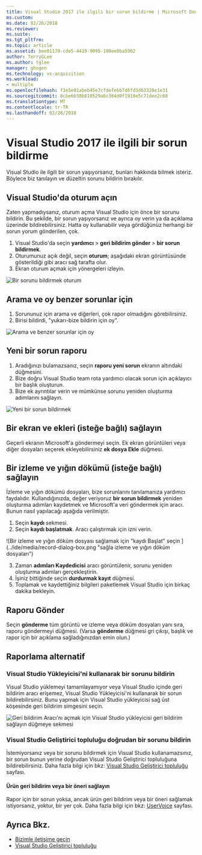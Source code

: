 ```yaml
---
title: Visual Studio 2017 ile ilgili bir sorun bildirme | Microsoft Docs
ms.custom: 
ms.date: 02/26/2018
ms.reviewer: 
ms.suite: 
ms.tgt_pltfrm: 
ms.topic: article
ms.assetid: bee01179-cde5-4419-9095-190ee0ba5902
author: TerryGLee
ms.author: tglee
manager: ghogen
ms.technology: vs-acquisition
ms.workload:
- multiple
ms.openlocfilehash: f3e5e01abeb45e7cfdefebb7d6fd3d63320e1e31
ms.sourcegitcommit: 8cbe6b38b810529a6c364d0f1918e5c71dee2c68
ms.translationtype: MT
ms.contentlocale: tr-TR
ms.lasthandoff: 02/28/2018
---
```

# <a name="how-to-report-a-problem-with-visual-studio-2017"></a>Visual Studio 2017 ile ilgili bir sorun bildirme

Visual Studio ile ilgili bir sorun yaşıyorsanız, bunları hakkında bilmek isteriz. Böylece biz tanılayın ve düzeltin sorunu bildirin bırakılır.

## <a name="sign-in-to-visual-studio"></a>Visual Studio'da oturum açın

Zaten yapmadıysanız, oturum açma Visual Studio için önce bir sorunu bildirin. Bu şekilde, bir sorun yaşıyorsanız ve ayrıca oy verin ya da açıklama üzerinde bildirebilirsiniz. Hatta oy kullanabilir veya gördüğünüz herhangi bir sorun yorum gönderilen, çok.

1. Visual Studio'da seçin **yardımcı** > **geri bildirim gönder** > **bir sorun bildirmek**.
2. Oturumunuz açık değil, seçin **oturum**; aşağıdaki ekran görüntüsünde gösterildiği gibi aracı sağ tarafta olur.
3. Ekran oturum açmak için yönergeleri izleyin.

 ![Bir sorunu bildirmek oturum](../ide/media/sign-in-new-ux.png "bir sorunu bildirmek oturum açın")  

## Arama ve oy benzer sorunlar için <a name="search_and_vote"></a>

1. Sorununuz için arama ve diğerleri, çok rapor olmadığını görebilirsiniz.
2. Birisi bildirdi, "yukarı-bize bildirin için oy".

  ![Arama ve benzer sorunlar için oy](../ide/media/search-and-vote.png "arama ve oy benzer sorunlar için")

## Yeni bir sorun raporu <a name="report_new_problem"></a>

1. Aradığınızı bulamazsanız, seçin **raporu yeni sorun** ekranın altındaki düğmesini.
2. Bize doğru Visual Studio team rota yardımcı olacak sorun için açıklayıcı bir başlık oluşturun.
3. Bize ek ayrıntılar verin ve mümkünse sorunu yeniden oluşturma adımlarını sağlayın.

  ![Yeni bir sorun bildirmek](../ide/media/report-new-problem.png "yeni bir sorun raporu")

## Bir ekran ve ekleri (isteğe bağlı) sağlayın <a name="provide_screenshots"></a>

 Geçerli ekranın Microsoft'a göndermeyi seçin. Ek ekran görüntüleri veya diğer dosyaları seçerek ekleyebilirsiniz **ek dosya Ekle** düğmesi.

## Bir izleme ve yığın dökümü (isteğe bağlı) sağlayın <a name="provide_a_trace_and_heap_dump"></a>

İzleme ve yığın dökümü dosyaları, bize sorunlarını tanılamanıza yardımcı faydalıdır. Kullandığınızda, değer veriyoruz **bir sorun bildirmek** yeniden oluşturma adımları kaydetmek ve Microsoft'a veri göndermek için aracı. Bunun nasıl yapılacağı aşağıda verilmiştir.

1. Seçin **kaydı** sekmesi.
2. Seçin **kaydı başlatmak**. Aracı çalıştırmak için izni verin.

  ![Bir izleme ve yığın döküm dosyası sağlamak için "kaydı Başlat" seçin ] (../ide/media/record-dialog-box.png "sağla izleme ve yığın döküm dosyaları")

3. Zaman **adımları Kaydedicisi** aracı görüntülenir, sorunu yeniden oluşturma adımları gerçekleştirin.
4. İşiniz bittiğinde seçin **durdurmak kayıt** düğmesi.
5. Toplamak ve kaydettiğiniz bilgileri paketlemek Visual Studio için birkaç dakika bekleyin.

## Raporu Gönder <a name="submit_the_report"></a>

 Seçin **gönderme** tüm görüntü ve izleme veya döküm dosyaları yanı sıra, raporu göndermeyi düğmesi. (Varsa **gönderme** düğmesi gri çıkışı, başlık ve rapor için bir açıklama sağladığınızdan emin olun.)

## Raporlama alternatif <a name="alternate_reporting"></a>

### <a name="report-a-problem-by-using-the-visual-studio-installer"></a>Visual Studio Yükleyicisi'ni kullanarak bir sorunu bildirin

Visual Studio yüklemeyi tamamlayamıyor veya Visual Studio içinde geri bildirim aracı erişemez, Visual Studio Yükleyicisi'ni kullanarak bir sorun bildirebilirsiniz. Bunu yapmak için Visual Studio yükleyicisi sağ üst köşesinde geri bildirim simgesini seçin.

 ![Geri bildirim Aracı'nı açmak için Visual Studio yükleyicisi geri bildirim sağlayın düğmeye sekmesi](../install/media/report-a-problem.png)

### <a name="report-a-problem-directly-to-the-visual-studio-developer-community"></a>Visual Studio Geliştirici topluluğu doğrudan bir sorunu bildirin

İstemiyorsanız veya bir sorunu bildirmek için Visual Studio kullanamazsınız, bir sorun bunun yerine doğrudan Visual Studio Geliştirici topluluğuna bildirebilirsiniz. Daha fazla bilgi için bkz: [Visual Studio Geliştirici topluluğu](https://developercommunity.visualstudio.com/) sayfası.

#### <a name="provide-product-feedback-or-a-suggestion"></a>Ürün geri bildirim veya bir öneri sağlayın

Rapor için bir sorun yoksa, ancak ürün geri bildirim veya bir öneri sağlamak istiyorsanız, yoktur, bir yer çok. Daha fazla bilgi için bkz: [UserVoice](https://visualstudio.uservoice.com/forums/121579-visual-studio-ide) sayfası.

## <a name="see-also"></a>Ayrıca Bkz.

* [Bizimle iletişime geçin](../ide/talk-to-us.md)
* [Visual Studio Geliştirici topluluğu](https://developercommunity.visualstudio.com/)
